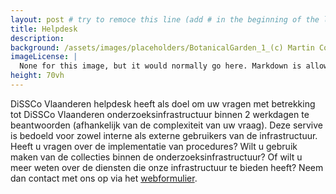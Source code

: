 ```yaml
---
layout: post # try to remoce this line (add # in the beginning of the line to make it a comment) - then the layout will change, but the content remain the same
title: Helpdesk
description: 
background: /assets/images/placeholders/BotanicalGarden_1_(c) Martin Corlazzoli.jpg
imageLicense: |
  None for this image, but it would normally go here. Markdown is allowed.
height: 70vh
---
```


DiSSCo Vlaanderen helpdesk heeft als doel om uw vragen met betrekking tot DiSSCo Vlaanderen onderzoeksinfrastructuur binnen 2 werkdagen te beantwoorden (afhankelijk van de complexiteit van uw vraag). Deze servive is bedoeld voor zowel interne als externe gebruikers van de infrastructuur. Heeft u vragen over de implementatie van procedures? Wilt u gebruik maken van de collecties binnen de onderzoeksinfrastructuur? Of wilt u meer weten over de diensten die onze infrastructuur te bieden heeft? Neem dan contact met ons op via het [webformulier](https://meisebotanicgarden.eu.teamwork.com/p/forms/2aMyVKBtjp94D9Mzxopk).
